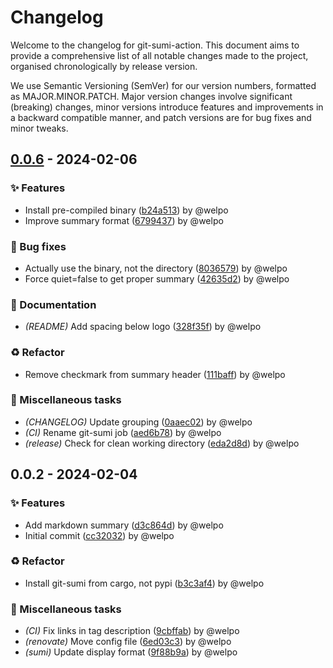 # Changelog

Welcome to the changelog for git-sumi-action. This document aims to provide a comprehensive list of all notable changes made to the project, organised chronologically by release version.

We use Semantic Versioning (SemVer) for our version numbers, formatted as MAJOR.MINOR.PATCH. Major version changes involve significant (breaking) changes, minor versions introduce features and improvements in a backward compatible manner, and patch versions are for bug fixes and minor tweaks.

## [0.0.6](https://github.com/welpo/git-sumi-action/compare/v0.0.2..v0.0.6) - 2024-02-06

### ✨ Features

- Install pre-compiled binary ([b24a513](https://github.com/welpo/git-sumi-action/commit/b24a513203f0c54acb8292fdf7d40d9923644cdd)) by @welpo
- Improve summary format ([6799437](https://github.com/welpo/git-sumi-action/commit/6799437971d36cf5897694d2262dc799b326824a)) by @welpo

### 🐛 Bug fixes

- Actually use the binary, not the directory ([8036579](https://github.com/welpo/git-sumi-action/commit/8036579a3154c6fed137d5487866723564bbf7cb)) by @welpo
- Force quiet=false to get proper summary ([42635d2](https://github.com/welpo/git-sumi-action/commit/42635d2183cc6b0c6a3bd84e20b7a74f4871ee19)) by @welpo

### 📝 Documentation

- *(README)* Add spacing below logo ([328f35f](https://github.com/welpo/git-sumi-action/commit/328f35fdfee3ce38c06403a6f72ad714bf12cccc)) by @welpo

### ♻️ Refactor

- Remove checkmark from summary header ([111baff](https://github.com/welpo/git-sumi-action/commit/111baff6f464217fc83e95f0e7419b0d56d06e3f)) by @welpo

### 🔧 Miscellaneous tasks

- *(CHANGELOG)* Update grouping ([0aaec02](https://github.com/welpo/git-sumi-action/commit/0aaec02881d3e45b5341a4c46b2b3be8e2af09e8)) by @welpo
- *(CI)* Rename git-sumi job ([aed6b78](https://github.com/welpo/git-sumi-action/commit/aed6b78378edaf3fe14b432aec2cb91a37ba961e)) by @welpo
- *(release)* Check for clean working directory ([eda2d8d](https://github.com/welpo/git-sumi-action/commit/eda2d8d0a585e7aba00b2ac28eea9dbe5fd860d5)) by @welpo

## 0.0.2 - 2024-02-04

### ✨ Features

- Add markdown summary ([d3c864d](https://github.com/welpo/git-sumi-action/commit/d3c864de8fd4d398159260252a8f39ce2a7087d7)) by @welpo
- Initial commit ([cc32032](https://github.com/welpo/git-sumi-action/commit/cc3203223fe8921197ae00b0621fc1671388bdb1)) by @welpo

### ♻️ Refactor

- Install git-sumi from cargo, not pypi ([b3c3af4](https://github.com/welpo/git-sumi-action/commit/b3c3af4f91afd47e2fbe038503ba04934ce21b91)) by @welpo

### 🔧 Miscellaneous tasks

- *(CI)* Fix links in tag description ([9cbffab](https://github.com/welpo/git-sumi-action/commit/9cbffabc0cc6f4ea32d478e26293c9e6c47c6a07)) by @welpo
- *(renovate)* Move config file ([6ed03c3](https://github.com/welpo/git-sumi-action/commit/6ed03c30d391ea7bbd19f867d6abf1210fc1cddd)) by @welpo
- *(sumi)* Update display format ([9f88b9a](https://github.com/welpo/git-sumi-action/commit/9f88b9a73a08529e40c04bf4c85e3529cbabab77)) by @welpo

<!-- generated by git-cliff -->
